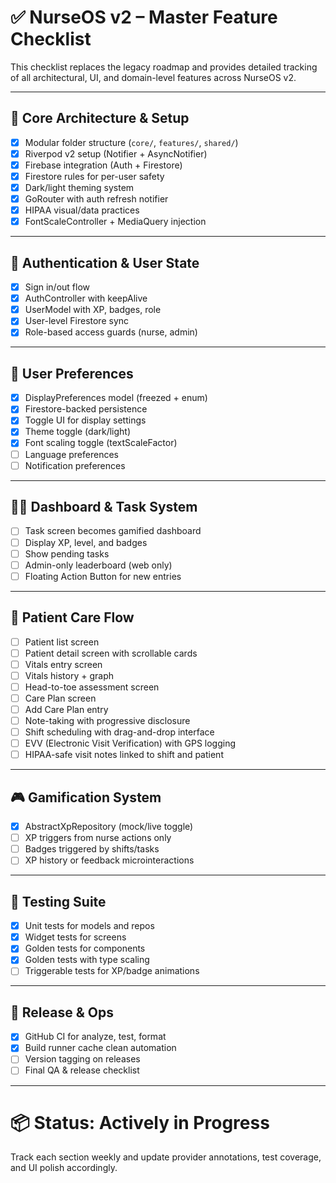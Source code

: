 # ✅ NurseOS v2 – Master Feature Checklist

This checklist replaces the legacy roadmap and provides detailed tracking of all architectural, UI, and domain-level features across NurseOS v2.

---

## 🧱 Core Architecture & Setup

- [x] Modular folder structure (`core/`, `features/`, `shared/`)
- [x] Riverpod v2 setup (Notifier + AsyncNotifier)
- [x] Firebase integration (Auth + Firestore)
- [x] Firestore rules for per-user safety
- [x] Dark/light theming system
- [x] GoRouter with auth refresh notifier
- [x] HIPAA visual/data practices
- [x] FontScaleController + MediaQuery injection

---

## 👥 Authentication & User State

- [x] Sign in/out flow
- [x] AuthController with keepAlive
- [x] UserModel with XP, badges, role
- [x] User-level Firestore sync
- [x] Role-based access guards (nurse, admin)

---

## 🧩 User Preferences

- [x] DisplayPreferences model (freezed + enum)
- [x] Firestore-backed persistence
- [x] Toggle UI for display settings
- [x] Theme toggle (dark/light)
- [x] Font scaling toggle (textScaleFactor)
- [ ] Language preferences
- [ ] Notification preferences

---

## 🧑‍⚕️ Dashboard & Task System

- [ ] Task screen becomes gamified dashboard
- [ ] Display XP, level, and badges
- [ ] Show pending tasks
- [ ] Admin-only leaderboard (web only)
- [ ] Floating Action Button for new entries

---

## 👤 Patient Care Flow

- [ ] Patient list screen
- [ ] Patient detail screen with scrollable cards
- [ ] Vitals entry screen
- [ ] Vitals history + graph
- [ ] Head-to-toe assessment screen
- [ ] Care Plan screen
- [ ] Add Care Plan entry
- [ ] Note-taking with progressive disclosure
- [ ] Shift scheduling with drag-and-drop interface
- [ ] EVV (Electronic Visit Verification) with GPS logging
- [ ] HIPAA-safe visit notes linked to shift and patient

---

## 🎮 Gamification System

- [x] AbstractXpRepository (mock/live toggle)
- [ ] XP triggers from nurse actions only
- [ ] Badges triggered by shifts/tasks
- [ ] XP history or feedback microinteractions

---

## 🧪 Testing Suite

- [x] Unit tests for models and repos
- [x] Widget tests for screens
- [x] Golden tests for components
- [x] Golden tests with type scaling
- [ ] Triggerable tests for XP/badge animations

---

## 🚀 Release & Ops

- [x] GitHub CI for analyze, test, format
- [x] Build runner cache clean automation
- [ ] Version tagging on releases
- [ ] Final QA & release checklist

---

# 📦 Status: Actively in Progress

Track each section weekly and update provider annotations, test coverage, and UI polish accordingly.
